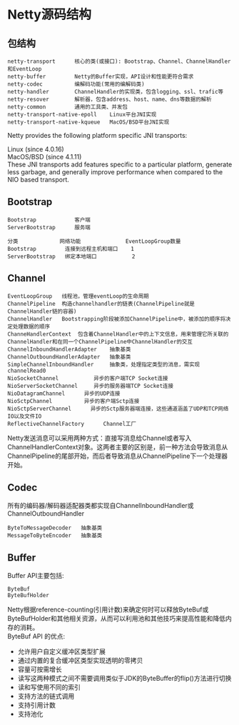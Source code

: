 # Netty源码结构

## 包结构
```
netty-transport      核心的类(或接口): Bootstrap、Channel、ChannelHandler和EventLoop
netty-buffer         Netty的Buffer实现，API设计和性能更符合需求
netty-codec          编解码功能(常用的编解码类)
netty-handler        ChannelHandler的实现类，包含logging、ssl、trafic等
netty-resover        解析器，包含address、host、name、dns等数据的解析
netty-common         通用的工具类、并发包
netty-transport-native-epoll    Linux平台JNI实现
netty-transport-native-kqueue   MacOS/BSD平台JNI实现
```
Netty provides the following platform specific JNI transports:  

Linux (since 4.0.16)  
MacOS/BSD (since 4.1.11)  
These JNI transports add features specific to a particular platform, generate less garbage, and generally improve performance when compared to the NIO based transport.  

## Bootstrap
```
Bootstrap            客户端
ServerBootstrap      服务端

分类	           网络功能              EventLoopGroup数量    
Bootstrap	      连接到远程主机和端口    1
ServerBootstrap   绑定本地端口           2   
```

## Channel
```
EventLoopGroup   线程池，管理eventLoop的生命周期
ChannelPipeline  构造channelhandler的链表(ChannelPipeline就是ChannelHandler链的容器)
ChannelHandler   Bootstrapping阶段被添加ChannelPipeline中，被添加的顺序将决定处理数据的顺序
ChanneHandlerContext  包含着ChannelHandler中的上下文信息，用来管理它所关联的ChannelHandler和在同一个ChannelPipeline中ChannelHandler的交互
ChannelInboundHandlerAdapter    抽象基类
ChannelOutboundHandlerAdapter   抽象基类
SimpleChannelInboundHandler     抽象类，处理指定类型的消息，需实现channelRead0
NioSocketChannel           异步的客户端TCP Socket连接
NioServerSocketChannel     异步的服务器端TCP Socket连接
NioDatagramChannel      异步的UDP连接
NioSctpChannel          异步的客户端Sctp连接
NioSctpServerChannel      异步的Sctp服务器端连接，这些通道涵盖了UDP和TCP网络IO以及文件IO
ReflectiveChannelFactory      Channel工厂
```
Netty发送消息可以采用两种方式：直接写消息给Channel或者写入ChannelHandlerContext对象。这两者主要的区别是，前一种方法会导致消息从ChannelPipeline的尾部开始，而后者导致消息从ChannelPipeline下一个处理器开始。


## Codec
所有的编码器/解码器适配器类都实现自ChannelInboundHandler或ChannelOutboundHandler  
 ```
ByteToMessageDecoder   抽象基类
MessageToByteEncoder   抽象基类
 ```

## Buffer
Buffer API主要包括:  
```
ByteBuf  
ByteBufHolder
```  
Netty根据reference-counting(引用计数)来确定何时可以释放ByteBuf或ByteBufHolder和其他相关资源，从而可以利用池和其他技巧来提高性能和降低内存的消耗。  
ByteBuf API 的优点:  
* 允许用户自定义缓冲区类型扩展
* 通过内置的复合缓冲区类型实现透明的零拷贝
* 容量可按需增长
* 读写这两种模式之间不需要调用类似于JDK的ByteBuffer的flip()方法进行切换
* 读和写使用不同的索引
* 支持方法的链式调用
* 支持引用计数
* 支持池化


